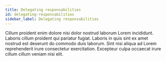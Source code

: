 ```yaml
---
title: Delegating responsabilities
id: delegating-responsabilities
sidebar_label: Delegating responsabilities
---
```


Cillum proident enim dolore nisi dolor nostrud laborum Lorem incididunt. Laboris cillum proident qui pariatur fugiat. Laboris in quis sint ex amet nostrud est deserunt do commodo duis laborum. Sint nisi aliqua ad Lorem reprehenderit irure consectetur exercitation. Excepteur culpa occaecat irure cillum cillum veniam nisi elit.

